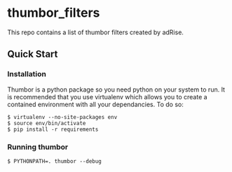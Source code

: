 # thumbor_filters

This repo contains a list of thumbor filters created by adRise.

## Quick Start

### Installation

Thumbor is a python package so you need python on your system to run. It is recommended that you use virtualenv which allows you to create a contained environment with all your dependancies. To do so:

```
$ virtualenv --no-site-packages env
$ source env/bin/activate
$ pip install -r requirements
```

### Running thumbor

```
$ PYTHONPATH=. thumbor --debug
```
